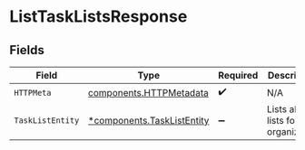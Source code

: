 # ListTaskListsResponse


## Fields

| Field                                                                   | Type                                                                    | Required                                                                | Description                                                             |
| ----------------------------------------------------------------------- | ----------------------------------------------------------------------- | ----------------------------------------------------------------------- | ----------------------------------------------------------------------- |
| `HTTPMeta`                                                              | [components.HTTPMetadata](../../models/components/httpmetadata.md)      | :heavy_check_mark:                                                      | N/A                                                                     |
| `TaskListEntity`                                                        | [*components.TaskListEntity](../../models/components/tasklistentity.md) | :heavy_minus_sign:                                                      | Lists all task lists for your organization                              |